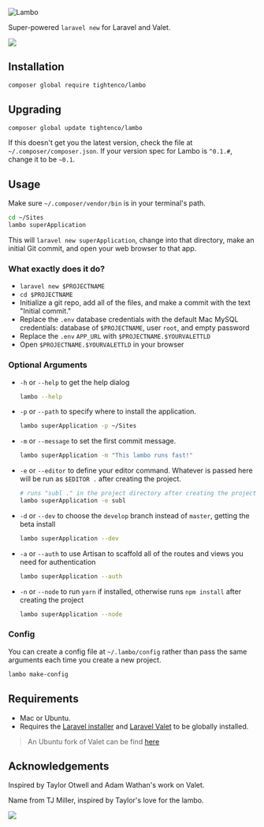 ![Lambo](https://raw.githubusercontent.com/tightenco/lambo/master/lambo.jpg)

Super-powered `laravel new` for Laravel and Valet.


![](https://raw.githubusercontent.com/tightenco/lambo/master/lambo.gif)


## Installation

```bash
composer global require tightenco/lambo
```

## Upgrading

```bash
composer global update tightenco/lambo
```

If this doesn't get you the latest version, check the file at `~/.composer/composer.json`. If your version spec for Lambo is `^0.1.#`, change it to be `~0.1`.

## Usage

Make sure `~/.composer/vendor/bin` is in your terminal's path.

```bash
cd ~/Sites
lambo superApplication
```

This will `laravel new superApplication`, change into that directory, make an initial Git commit, and open your web browser to that app.

### What exactly does it do?

- `laravel new $PROJECTNAME`
- `cd $PROJECTNAME`
- Initialize a git repo, add all of the files, and make a commit with the text "Initial commit."
- Replace the `.env` database credentials with the default Mac MySQL credentials: database of `$PROJECTNAME`, user `root`, and empty password
- Replace the `.env` `APP_URL` with `$PROJECTNAME.$YOURVALETTLD`
- Open `$PROJECTNAME.$YOURVALETTLD` in your browser

### Optional Arguments

- `-h` or `--help` to get the help dialog

  ```bash
  lambo --help
  ```

- `-p` or `--path` to specify where to install the application.

  ```bash
  lambo superApplication -p ~/Sites
  ```

- `-m` or `--message` to set the first commit message.

  ```bash
  lambo superApplication -m "This lambo runs fast!"
  ```

- `-e` or `--editor` to define your editor command. Whatever is passed here will be run as `$EDITOR .` after creating the project.

  ```bash
  # runs "subl ." in the project directory after creating the project
  lambo superApplication -e subl
  ```

- `-d` or `--dev` to choose the `develop` branch instead of `master`, getting the beta install

  ```bash
  lambo superApplication --dev
  ```

- `-a` or `--auth` to use Artisan to scaffold all of the routes and views you need for authentication

  ```bash
  lambo superApplication --auth
  ```

- `-n` or `--node` to run `yarn` if installed, otherwise runs `npm install` after creating the project

  ```bash
  lambo superApplication --node
  ```

### Config

You can create a config file at `~/.lambo/config` rather than pass the same arguments each time you create a new project.

```bash
lambo make-config
```

## Requirements

- Mac or Ubuntu.
- Requires the [Laravel installer](https://laravel.com/docs/installation#installing-laravel) and [Laravel Valet](https://laravel.com/docs/valet) to be globally installed.

> An Ubuntu fork of Valet can be find [here](https://github.com/cpriego/valet-ubuntu)

## Acknowledgements

Inspired by Taylor Otwell and Adam Wathan's work on Valet.

Name from TJ Miller, inspired by Taylor's love for the lambo.

![](https://i.imgur.com/CrS803Y.gif)
